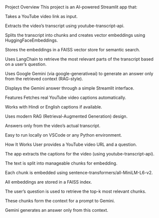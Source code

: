 Project Overview
This project is an AI-powered Streamlit app that:

Takes a YouTube video link as input.

Extracts the video’s transcript using youtube-transcript-api.

Splits the transcript into chunks and creates vector embeddings using HuggingFaceEmbeddings.

Stores the embeddings in a FAISS vector store for semantic search.

Uses LangChain to retrieve the most relevant parts of the transcript based on a user’s question.

Uses Google Gemini (via google-generativeai) to generate an answer only from the retrieved context (RAG-style).

Displays the Gemini answer through a simple Streamlit interface.


Features
Fetches real YouTube video captions automatically.

Works with Hindi or English captions if available.

Uses modern RAG (Retrieval-Augmented Generation) design.

Answers only from the video’s actual transcript.

Easy to run locally on VSCode or any Python environment.



How It Works
User provides a YouTube video URL and a question.

The app extracts the captions for the video (using youtube-transcript-api).

The text is split into manageable chunks for embedding.

Each chunk is embedded using sentence-transformers/all-MiniLM-L6-v2.

All embeddings are stored in a FAISS index.

The user’s question is used to retrieve the top-k most relevant chunks.

These chunks form the context for a prompt to Gemini.

Gemini generates an answer only from this context.



